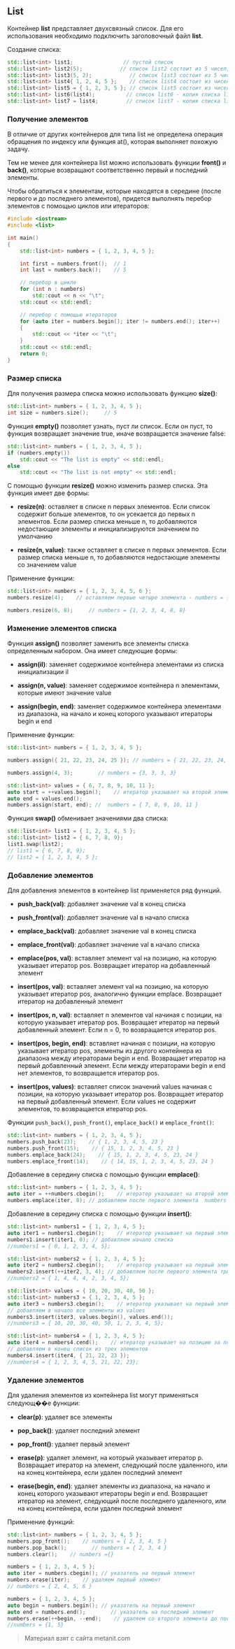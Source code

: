 ## List

Контейнер **list** представляет двухсвязный список. Для его использования необходимо подключить заголовочный файл **list**.

Создание списка:

```cpp
std::list<int> list1;                // пустой список
std::list<int> list2(5);            // список list2 состоит из 5 чисел, каждый элемент имеет значение по умолчанию
std::list<int> list3(5, 2);            // список list3 состоит из 5 чисел, каждое число равно 2
std::list<int> list4{ 1, 2, 4, 5 };    // список list4 состоит из чисел 1, 2, 4, 5
std::list<int> list5 = { 1, 2, 3, 5 }; // список list5 состоит из чисел 1, 2, 4, 5
std::list<int> list6(list4);          // список list6 - копия списка list4
std::list<int> list7 = list4;         // список list7 - копия списка list4
```

### Получение элементов

В отличие от других контейнеров для типа list не определена операция обращения по индексу или функция at(), которая выполняет похожую задачу.

Тем не менее для контейнера list можно использовать функции **front()** и **back()**, которые возвращают соответственно первый и последний элементы.

Чтобы обратиться к элементам, которые находятся в середине (после первого и до последнего элементов), придется выполнять перебор элементов с помощью циклов или итераторов:

```cpp
#include <iostream>
#include <list>

int main()
{
    std::list<int> numbers = { 1, 2, 3, 4, 5 };

    int first = numbers.front();  // 1
    int last = numbers.back();    // 5

    // перебор в цикле
    for (int n : numbers)
        std::cout << n << "\t";
    std::cout << std::endl;

    // перебор с помощью итераторов
    for (auto iter = numbers.begin(); iter != numbers.end(); iter++)
    {
        std::cout << *iter << "\t";
    }
    std::cout << std::endl;
    return 0;
}
```

### Размер списка

Для получения размера списка можно использовать функцию **size()**:

```cpp
std::list<int> numbers = { 1, 2, 3, 4, 5 };
int size = numbers.size();     // 5
```

Функция **empty()** позволяет узнать, пуст ли список. Если он пуст, то функция возвращает значение true, иначе возвращается значение false:

```cpp
std::list<int> numbers = { 1, 2, 3, 4, 5 };
if (numbers.empty())
    std::cout << "The list is empty" << std::endl;
else
    std::cout << "The list is not empty" << std::endl;
```

С помощью функции **resize()** можно изменить размер списка. Эта функция имеет две формы:

- **resize(n)**: оставляет в списке n первых элементов. Если список содержит больше элементов, то он усекается до первых n элементов. 
Если размер списка меньше n, то добавляются недостающие элементы и инициализируются значением по умолчанию

- **resize(n, value)**: также оставляет в списке n первых элементов. Если размер списка меньше n, то добавляются 
недостающие элементы со значением value

Применение функции:

```cpp
std::list<int> numbers = { 1, 2, 3, 4, 5, 6 };
numbers.resize(4);    // оставляем первые четыре элемента - numbers = {1, 2, 3, 4}

numbers.resize(6, 8);     // numbers = {1, 2, 3, 4, 8, 8}
```

### Изменение элементов списка

Функция **assign()** позволяет заменить все элементы списка определенным набором. Она имеет следующие формы:

- **assign(il)**: заменяет содержимое контейнера элементами из списка инициализации il

- **assign(n, value)**: заменяет содержимое контейнера n элементами, которые имеют значение value

- **assign(begin, end)**: заменяет содержимое контейнера элементами из диапазона, на начало и конец которого 
указывают итераторы begin и end

Применение функции:

```cpp
std::list<int> numbers = { 1, 2, 3, 4, 5 };

numbers.assign({ 21, 22, 23, 24, 25 }); // numbers = { 21, 22, 23, 24, 25 }

numbers.assign(4, 3);        // numbers = {3, 3, 3, 3}

std::list<int> values = { 6, 7, 8, 9, 10, 11 };
auto start = ++values.begin();    // итератор указывает на второй элемент из values
auto end = values.end();
numbers.assign(start, end); //  numbers = { 7, 8, 9, 10, 11 }
```

Функция **swap()** обменивает значениями два списка:

```cpp
std::list<int> list1 = { 1, 2, 3, 4, 5 };
std::list<int> list2 = { 6, 7, 8, 9};
list1.swap(list2);
// list1 = { 6, 7, 8, 9};
// list2 = { 1, 2, 3, 4, 5 };
```

### Добавление элементов

Для добавления элементов в контейнер list применяется ряд функций.

- **push_back(val)**: добавляет значение val в конец списка

- **push_front(val)**: добавляет значение val в начало списка

- **emplace_back(val)**: добавляет значение val в конец списка

- **emplace_front(val)**: добавляет значение val в начало списка

- **emplace(pos, val)**: вставляет элемент val на позицию, на которую указывает итератор pos. Возвращает итератор на 
добавленный элемент

- **insert(pos, val)**: вставляет элемент val на позицию, на которую указывает итератор pos, аналогично функции emplace. Возвращает итератор на 
добавленный элемент

- **insert(pos, n, val)**: вставляет n элементов val начиная с позиции, на которую указывает итератор pos. Возвращает итератор на 
первый добавленный элемент. Если n = 0, то возвращается итератор pos.

- **insert(pos, begin, end)**: вставляет начиная с позиции, на которую указывает итератор pos, элементы из другого контейнера из 
диапазона между итераторами begin и end. Возвращает итератор на 
первый добавленный элемент. Если между итераторами begin и end нет элементов, то возвращается итератор pos.

- **insert(pos, values)**: вставляет список значений values начиная с позиции, на которую указывает итератор pos. Возвращает итератор на 
первый добавленный элемент. Если values не содержит элементов, то возвращается итератор pos.

Функции `push_back()`, `push_front()`, `emplace_back()` и `emplace_front()`:

```cpp
std::list<int> numbers = { 1, 2, 3, 4, 5 };
numbers.push_back(23);    // { 1, 2, 3, 4, 5, 23 }
numbers.push_front(15);    // { 15, 1, 2, 3, 4, 5, 23 }
numbers.emplace_back(24);    // { 15, 1, 2, 3, 4, 5, 23, 24 }
numbers.emplace_front(14);    // { 14, 15, 1, 2, 3, 4, 5, 23, 24 }
```

Добавление в середину списка с помощью функции **emplace()**:

```cpp
std::list<int> numbers = { 1, 2, 3, 4, 5 };
auto iter = ++numbers.cbegin();    // итератор указывает на второй элемент
numbers.emplace(iter, 8); // добавляем после первого элемента  numbers = { 1, 8, 2, 3, 4, 5};
```

Добавление в середину списка с помощью функции **insert()**:

```cpp
std::list<int> numbers1 = { 1, 2, 3, 4, 5 };
auto iter1 = numbers1.cbegin();    // итератор указывает на первый элемент
numbers1.insert(iter1, 0); // добавляем начало списка  
//numbers1 = { 0, 1, 2, 3, 4, 5};

std::list<int> numbers2 = { 1, 2, 3, 4, 5 };
auto iter2 = numbers2.cbegin();    // итератор указывает на первый элемент
numbers2.insert(++iter2, 3, 4); // добавляем после первого элемента три четверки  
//numbers2 = { 1, 4, 4, 4, 2, 3, 4, 5};

std::list<int> values = { 10, 20, 30, 40, 50 };
std::list<int> numbers3 = { 1, 2, 3, 4, 5 };
auto iter3 = numbers3.cbegin();    // итератор указывает на первый элемент
// добавляем в начало все элементы из values
numbers3.insert(iter3, values.begin(), values.end());
//numbers3 = { 10, 20, 30, 40, 50, 1, 2, 3, 4, 5};

std::list<int> numbers4 = { 1, 2, 3, 4, 5 };
auto iter4 = numbers4.cend();    // итератор указывает на позицию за последним элементом
// добавляем в конец список из трех элементов
numbers4.insert(iter4, { 21, 22, 23 });
//numbers4 = { 1, 2, 3, 4, 5, 21, 22, 23};
```

### Удаление элементов

Для удаления элементов из контейнера list могут применяться следующ��е функции:

- **clear(p)**: удаляет все элементы

- **pop_back()**: удаляет последний элемент

- **pop_front()**: удаляет первый элемент

- **erase(p)**: удаляет элемент, на который указывает итератор p. Возвращает итератор на элемент, следующий после удаленного, 
или на конец контейнера, если удален последний элемент

- **erase(begin, end)**: удаляет элементы из диапазона, на начало и конец которого указывают итераторы begin и end. 
Возвращает итератор на элемент, следующий после последнего удаленного, или на конец контейнера, если удален последний элемент

Применение функций:

```cpp
std::list<int> numbers = { 1, 2, 3, 4, 5 };
numbers.pop_front();    // numbers = { 2, 3, 4, 5 }
numbers.pop_back();        // numbers = { 2, 3, 4 }
numbers.clear();    // numbers ={}

numbers = { 1, 2, 3, 4, 5 };
auto iter = numbers.cbegin(); // указатель на первый элемент
numbers.erase(iter);    // удаляем первый элемент
// numbers = { 2, 4, 5, 6 }

numbers = { 1, 2, 3, 4, 5 };
auto begin = numbers.begin(); // указатель на первый элемент
auto end = numbers.end();        // указатель на последний элемент
numbers.erase(++begin, --end);    // удаляем со второго элемента до последнего
//numbers = {1, 5}
```


> Материал взят с сайта metanit.com
